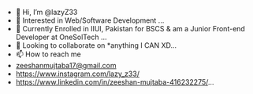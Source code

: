 - 👋 Hi, I’m @lazyZ33
- 👀 Interested in Web/Software Development ...
- 🌱 Currently Enrolled in IIUI, Pakistan for BSCS & am a Junior Front-end Developer at OneSolTech ...
- 💞️ Looking to collaborate on *anything I CAN XD...
- 📫 How to reach me
- zeeshanmujtaba17@gmail.com
- https://www.instagram.com/lazy_z33/
- https://www.linkedin.com/in/zeeshan-mujtaba-416232275/...
